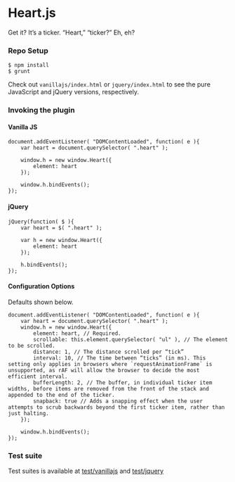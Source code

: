 Heart.js
========

Get it? It’s a ticker. “Heart,” “ticker?” Eh, eh?

### Repo Setup

```
$ npm install
$ grunt
```

Check out `vanillajs/index.html` or `jquery/index.html` to see the pure JavaScript and jQuery versions, respectively.

### Invoking the plugin

#### Vanilla JS

```
document.addEventListener( "DOMContentLoaded", function( e ){
    var heart = document.querySelector( ".heart" );

    window.h = new window.Heart({
        element: heart
    });

    window.h.bindEvents();
});
```

#### jQuery

```
jQuery(function( $ ){
    var heart = $( ".heart" );

    var h = new window.Heart({
        element: heart
    });

    h.bindEvents();
});
```

#### Configuration Options

Defaults shown below.

```
document.addEventListener( "DOMContentLoaded", function( e ){
    var heart = document.querySelector( ".heart" );
    window.h = new window.Heart({
        element: heart, // Required.
        scrollable: this.element.querySelector( "ul" ), // The element to be scrolled.
        distance: 1, // The distance scrolled per “tick”
        interval: 10, // The time between “ticks” (in ms). This setting only applies in browsers where `requestAnimationFrame` is unsupported, as rAF will allow the browser to decide the most efficient interval.
        bufferLength: 2, // The buffer, in individual ticker item widths, before items are removed from the front of the stack and appended to the end of the ticker.
        snapback: true // Adds a snapping effect when the user attempts to scrub backwards beyond the first ticker item, rather than just halting.
    });

    window.h.bindEvents();
});
```

### Test suite

Test suites is available at <a href="http://filamentgroup.github.io/Heart.js/test/vanillajs/">test/vanillajs</a> and <a href="http://filamentgroup.github.io/Heart.js/test/jquery">test/jquery</a>
